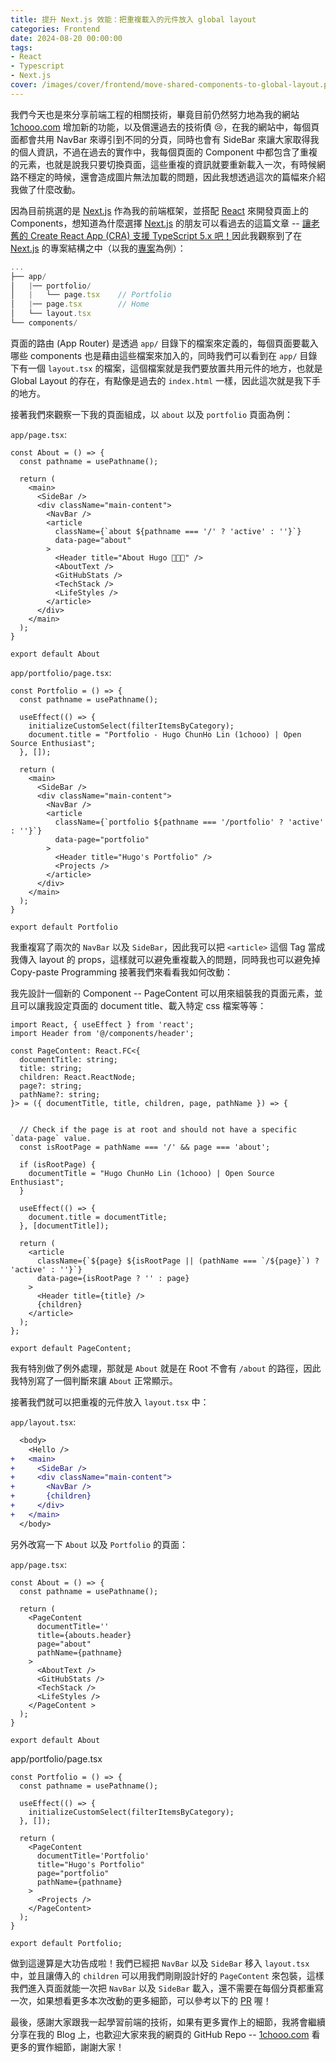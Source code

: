 ```yaml
---
title: 提升 Next.js 效能：把重複載入的元件放入 global layout
categories: Frontend
date: 2024-08-20 00:00:00
tags: 
- React
- Typescript
- Next.js
cover: /images/cover/frontend/move-shared-components-to-global-layout.png
---
```



我們今天也是來分享前端工程的相關技術，畢竟目前仍然努力地為我的網站 [1chooo.com](https://1chooo.com) 增加新的功能，以及償還過去的技術債 😢，在我的網站中，每個頁面都會共用 NavBar 來導引到不同的分頁，同時也會有 SideBar 來讓大家取得我的個人資訊，不過在過去的實作中，我每個頁面的 Component 中都包含了重複的元素，也就是說我只要切換頁面，這些重複的資訊就要重新載入一次，有時候網路不穩定的時候，還會造成圖片無法加載的問題，因此我想透過這次的篇幅來介紹我做了什麼改動。

因為目前挑選的是 [Next.js](https://nextjs.org/) 作為我的前端框架，並搭配 [React](https://react.dev/) 來開發頁面上的 Components，想知道為什麼選擇 [Next.js](https://nextjs.org/) 的朋友可以看過去的這篇文章 -- [讓老舊的 Create React App (CRA) 支援 TypeScript 5.x 吧！](https://medium.com/@1chooo/%E8%AE%93%E8%80%81%E8%88%8A%E7%9A%84-create-react-app-cra-%E4%BE%86%E6%94%AF%E6%8F%B4-typescript-5-x-ab8dbff5ac92)因此我觀察到了在 [Next.js](https://nextjs.org/) 的專案結構之中（以我的[專案](https://github.com/1chooo/1chooo.com)為例）：

```ts
...
├── app/
│   |── portfolio/
│   |   └── page.tsx    // Portfolio
│   |── page.tsx        // Home
│   └── layout.tsx
└── components/
```

頁面的路由 (App Router) 是透過 `app/` 目錄下的檔案來定義的，每個頁面要載入哪些 components 也是藉由這些檔案來加入的，同時我們可以看到在 `app/` 目錄下有一個 `layout.tsx` 的檔案，這個檔案就是我們要放置共用元件的地方，也就是 Global Layout 的存在，有點像是過去的 `index.html` 一樣，因此這次就是我下手的地方。

接著我們來觀察一下我的頁面組成，以 `about` 以及 `portfolio` 頁面為例：

`app/page.tsx`:

```tsx
const About = () => {
  const pathname = usePathname();

  return (
    <main>
      <SideBar />
      <div className="main-content">
        <NavBar />
        <article
          className={`about ${pathname === '/' ? 'active' : ''}`}
          data-page="about"
        >
          <Header title="About Hugo 👨🏻‍💻" />
          <AboutText />
          <GitHubStats />
          <TechStack />
          <LifeStyles />
        </article>
      </div>
    </main>
  );
}

export default About
```

`app/portfolio/page.tsx`:

```tsx
const Portfolio = () => {
  const pathname = usePathname();

  useEffect(() => {
    initializeCustomSelect(filterItemsByCategory);
    document.title = "Portfolio - Hugo ChunHo Lin (1chooo) | Open Source Enthusiast";
  }, []);

  return (
    <main>
      <SideBar />
      <div className="main-content">
        <NavBar />
        <article
          className={`portfolio ${pathname === '/portfolio' ? 'active' : ''}`}
          data-page="portfolio"
        >
          <Header title="Hugo's Portfolio" />
          <Projects />
        </article>
      </div>
    </main>
  );
}

export default Portfolio
```

我重複寫了兩次的 `NavBar` 以及 `SideBar`，因此我可以把 `<article>` 這個 Tag 當成我傳入 layout 的 props，這樣就可以避免重複載入的問題，同時我也可以避免掉 Copy-paste Programming 接著我們來看看我如何改動：


我先設計一個新的 Component -- PageContent 可以用來組裝我的頁面元素，並且可以讓我設定頁面的 document title、載入特定 css 檔案等等：

```tsx
import React, { useEffect } from 'react';
import Header from '@/components/header';

const PageContent: React.FC<{
  documentTitle: string;
  title: string;
  children: React.ReactNode;
  page?: string;
  pathName?: string;
}> = ({ documentTitle, title, children, page, pathName }) => {

  
  // Check if the page is at root and should not have a specific `data-page` value.
  const isRootPage = pathName === '/' && page === 'about';
  
  if (isRootPage) {
    documentTitle = "Hugo ChunHo Lin (1chooo) | Open Source Enthusiast";
  }
  
  useEffect(() => {
    document.title = documentTitle;
  }, [documentTitle]);

  return (
    <article
      className={`${page} ${isRootPage || (pathName === `/${page}`) ? 'active' : ''}`}
      data-page={isRootPage ? '' : page}
    >
      <Header title={title} />
      {children}
    </article>
  );
};

export default PageContent;
```

我有特別做了例外處理，那就是 `About` 就是在 Root 不會有 `/about` 的路徑，因此我特別寫了一個判斷來讓 `About` 正常顯示。

接著我們就可以把重複的元件放入 `layout.tsx` 中：

`app/layout.tsx`:

``` diff
  <body>
    <Hello />
+   <main>
+     <SideBar />
+     <div className="main-content">
+       <NavBar />
+       {children}
+     </div>
+   </main>
  </body>
```

另外改寫一下 `About` 以及 `Portfolio` 的頁面：

`app/page.tsx`:

```tsx
const About = () => {
  const pathname = usePathname();

  return (
    <PageContent
      documentTitle=''
      title={abouts.header}
      page="about"
      pathName={pathname}
    >
      <AboutText />
      <GitHubStats />
      <TechStack />
      <LifeStyles />
    </PageContent >
  );
}

export default About
```

app/portfolio/page.tsx
```tsx
const Portfolio = () => {
  const pathname = usePathname();

  useEffect(() => {
    initializeCustomSelect(filterItemsByCategory);
  }, []);

  return (
    <PageContent
      documentTitle='Portfolio'
      title="Hugo's Portfolio"
      page="portfolio"
      pathName={pathname}
    >
      <Projects />
    </PageContent>
  );
}

export default Portfolio;
```

做到這邊算是大功告成啦！我們已經把 `NavBar` 以及 `SideBar` 移入 `layout.tsx` 中，並且讓傳入的 `children` 可以用我們剛剛設計好的 `PageContent` 來包裝，這樣我們進入頁面就能一次把 `NavBar` 以及 `SideBar` 載入，還不需要在每個分頁都重寫一次，如果想看更多本次改動的更多細節，可以參考以下的 [PR](https://github.com/1chooo/1chooo.com/pull/114) 喔！

最後，感謝大家跟我一起學習前端的技術，如果有更多實作上的細節，我將會繼續分享在我的 Blog 上，也歡迎大家來我的網頁的 GitHub Repo --  [1chooo.com](https://github.com/1chooo/1chooo.com) 看更多的實作細節，謝謝大家！

